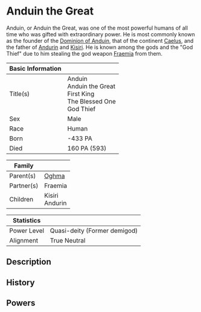 # Anduin the Great

Anduin, or Anduin the Great, was one of the most powerful humans of all time who was gifted with extraordinary power. He is most commonly known as the founder of the [Dominion of Anduin](../Factions/Nations/dominion_of_anduin.md), that of the continent [Caelus](../Locations/Land/caelus.md), and the father of [Andurin](andurin.md) and [Kisiri](kisiri.md). He is known among the gods and the "God Thief" due to him stealing the god weapon [Fraemia](../Objects/fraemia.md) from them.

| Basic Information |  |
| - | - |
| Title(s) | Anduin<br>Anduin the Great<br>First King<br>The Blessed One<br>God Thief |
| Sex | Male |
| Race | Human |
| Born | -433 PA |
| Died | 160 PA (593) |

| Family | |
| - | - |
| Parent(s) | [Oghma](../Factions/Religions/gods.md#deities-of-the-forgotten-realms) |
| Partner(s) | Fraemia |
| Children | Kisiri<br>Andurin |

| Statistics | |
| - | - |
| Power Level | Quasi-deity (Former demigod) |
| Alignment | True Neutral |

## Description

## History

## Powers
